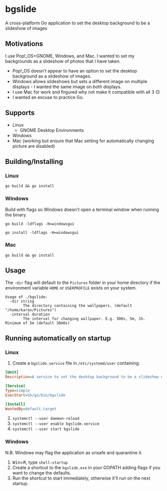 # bgslide
A cross-platform Go application to set the desktop background to be a slideshow of images

## Motivations
I use Pop!_OS+GNOME, Windows, and Mac. I wanted to set my backgrounds as a slideshow of photos that I have taken.

- Pop!_OS doesn't appear to have an option to set the desktop background as a slideshow of images.
- Windows allows slideshows but sets a different image on multiple displays - I wanted the same image on both displays.
- I use Mac for work and firgured why not make it compatible with all 3 🙃
- I wanted an excuse to practice Go.

## Supports
- Linux
    - GNOME Desktop Environments
- Windows
- Mac (working but ensure that Mac setting for automatically changing picture are disabled)

## Building/Installing
### Linux
`go build && go install`

### Windows
Build with flags so Windows doesn't open a terminal window when running the binary.

`go build -ldflags -H=windowsgui`

`go install -ldflags -H=windowsgui`

### Mac
`go build && go install`

## Usage
The `-dir` flag will default to the `Pictures` folder in your home directory if the environment variable `HOME` or `USERPROFILE` exists on your system.
```
Usage of ./bgslide:
  -dir string
        The directory containing the wallpapers. (default "/home/karan/Pictures")
  -interval duration
        The interval for changing wallpaper. E.g. 300s, 5m, 1h. Minimum of 5m (default 30m0s)
```

## Running automatically on startup
### Linux
1. Create a `bgslide.service` file in `/etc/systemd/user` containing:
```ini
[Unit]
Description=A service to set the desktop background to be a slideshow of images.

[Service]
Type=simple
ExecStart=%h/go/bin/bgslide

[Install]
WantedBy=default.target
```
2. `systemctl --user daemon-reload`
3. `systemctl --user enable bgslide.service`
4. `systemctl --user start bgslide`

### Windows
N.B. Windows may flag the application as unsafe and quarantine it.
1. <kbd>Win</kbd>+<kbd>R</kbd>, type `shell:startup`
2. Create a shortcut to the `bgslide.exe` in your GOPATH adding flags if you want to change the defaults.
3. Run the shortcut to start immediately, otherwise it'll run on the next startup.
